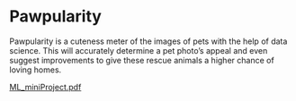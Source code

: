 # Pawpularity
Pawpularity is a cuteness meter of the images of pets with the help of data science. This will accurately determine a pet photo’s appeal and even suggest improvements to give these rescue animals a higher chance of loving homes.

 [ML_miniProject.pdf](https://github.com/Shriyasehgal/Pawpularity/files/7777943/ML_miniProject.pdf)
